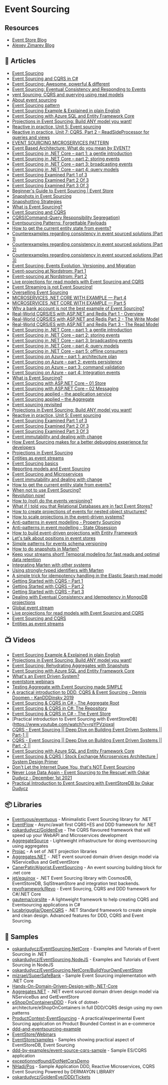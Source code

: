 # Event Sourcing

## Resources
- [Event Store Blog](https://www.eventstore.com/blog/tag/event-sourcing)
- [Alexey Zimarev Blog](https://zimarev.com//tags/event-sourcing/)
## 📕 Articles

- [Event Sourcing](https://martinfowler.com/eaaDev/EventSourcing.html) 
- [Event Sourcing and CQRS in C#](http://www.andreavallotti.tech/en/2018/01/event-sourcing-and-cqrs-in-c/)
- [Event Sourcing: Awesome, powerful & different](https://www.erikheemskerk.nl/event-sourcing-awesome-powerful-different/)
- [Event Sourcing: Eventual Consistency and Responding to Events](https://www.erikheemskerk.nl/event-sourcing-eventual-consistency-responding-to-events/)
- [vent Sourcing: CQRS and querying using read models](https://www.erikheemskerk.nl/event-sourcing-cqrs-querying-read-models/)
- [About event sourcing](https://eventuate.io/whyeventsourcing.html) 
- [Event Sourcing pattern](https://docs.microsoft.com/en-us/azure/architecture/patterns/event-sourcing) 
- [Event Sourcing Example & Explained in plain English](https://codeopinion.com/event-sourcing-example-explained-in-plain-english/?utm_source=feedly&utm_medium=rss&utm_campaign=event-sourcing-example-explained-in-plain-english) 
- [Event Sourcing with Azure SQL and Entity Framework Core](https://daniel-krzyczkowski.github.io/Event-Sourcing-With-Azure-SQL-And-Entity-Framework-Core/)
- [Projections in Event Sourcing: Build ANY model you want!](https://codeopinion.com/projections-in-event-sourcing-build-any-model-you-want)
- [Reactive in practice, Unit 5: Event sourcing](https://developer.ibm.com/tutorials/reactive-in-practice-5/)
- [Reactive in practice, Unit 7: CQRS, Part 2 – ReadSideProcessor for queries and views](https://developer.ibm.com/tutorials/reactive-in-practice-7/)
- [EVENT SOURCING MICROSERVICES PATTERN](https://akfpartners.com/growth-blog/event-sourcing-microservices-pattern)
- [Event Based Architecture: What do you mean by EVENT?](https://codeopinion.com/event-based-architecture-what-do-you-mean-by-event/)
- [Event Sourcing in .NET Core – part 1: a gentle introduction](https://www.davidguida.net/event-sourcing-in-net-core-part-1-a-gentle-introduction/)
- [Event Sourcing in .NET Core – part 2: storing events](https://www.davidguida.net/event-sourcing-in-net-core-part-2-storing-events/)
- [Event Sourcing in .NET Core – part 3: broadcasting events](https://www.davidguida.net/event-sourcing-in-net-core-part-3-broadcasting-events/)
- [Event Sourcing in .NET Core – part 4: query models](https://www.davidguida.net/event-sourcing-in-net-core-part-4-query-models/)
- [Event Sourcing Examined Part 1 of 3](https://dasith.me/2016/12/02/event-sourcing-examined-part-1-of-3)
- [Event Sourcing Examined Part 2 Of 3](https://dasith.me/2016/12/31/event-sourcing-examined-part-2-of-3/)
- [Event Sourcing Examined Part 3 Of 3](https://dasith.me/2017/08/02/event-sourcing-examined-part-3-of-3/)
- [Beginner's Guide to Event Sourcing | Event Store](https://www.eventstore.com/event-sourcing)
- [Snapshots in Event Sourcing](https://www.eventstore.com/blog/snapshots-in-event-sourcing)
- [Snapshotting Strategies](https://www.eventstore.com/blog/snapshotting-strategies)
- [What is Event Sourcing?](https://www.eventstore.com/blog/what-is-event-sourcing)
- [Event Sourcing and CQRS](https://www.eventstore.com/blog/event-sourcing-and-cqrs)
- [CQRS(Command-Query Responsibility Segregation)](https://www.eventstore.com/cqrs-pattern)
- [Eventsourcing Patterns: Forgettable Payloads](https://verraes.net/2019/05/eventsourcing-patterns-forgettable-payloads/)
- [How to get the current entity state from events?](https://event-driven.io/en/how_to_get_the_current_entity_state_in_event_sourcing/)
- [Counterexamples regarding consistency in event sourced solutions (Part 1)](https://www.eventstore.com/blog/counterexamples-regarding-consistency-in-event-sourced-solutions-part-1)
- [Counterexamples regarding consistency in event sourced solutions (Part 2)](https://www.eventstore.com/blog/counterexamples-regarding-consistency-in-event-sourced-solutions-part-2)
- [Counterexamples regarding consistency in event sourced solutions (Part 3)](https://www.eventstore.com/blog/counterexamples-regarding-consistency-in-event-sourced-solutions-part-3)
- [Event Sourcing: Events Evolution, Versioning, and Migration](https://valerii-udodov.com/posts/event-sourcing/events-versioning/)
- [Event-sourcing at Nordstrom: Part 1](https://medium.com/tech-at-nordstrom/adventures-in-event-sourced-architecture-part-1-cc21d06187c7)
- [Event-sourcing at Nordstrom: Part 2](https://medium.com/tech-at-nordstrom/event-sourcing-at-nordstrom-part-2-f64c416d1885)
- [Live projections for read models with Event Sourcing and CQRS](https://www.eventstore.com/blog/live-projections-for-read-models-with-event-sourcing-and-cqrs)
- [Event Streaming is not Event Sourcing!](https://event-driven.io/en/event_streaming_is_not_event_sourcing/)
- [Overselling Event Sourcing](https://zimarev.com/blog/event-sourcing/myth-busting/2020-07-09-overselling-event-sourcing/)
- [MICROSERVICES .NET CORE WITH EXAMPLE — Part 4](https://medium.com/@bingeek/microservices-net-core-with-example-part-4-d652e6f16796)
- [MICROSERVICES .NET CORE WITH EXAMPLE — Part 5](https://medium.com/@bingeek/microservices-net-core-with-example-part-5-f3ae18d5edee)
- [Why a bank account is not the best example of Event Sourcing?](https://event-driven.io/en/bank_account_event_sourcing/)
- [Real-World CQRS/ES with ASP.NET and Redis Part 1 - Overview](https://exceptionnotfound.net/real-world-cqrs-es-with-asp-net-and-redis-part-1-overview/)
- [Real-World CQRS/ES with ASP.NET and Redis Part 2 - The Write Model](https://exceptionnotfound.net/real-world-cqrs-es-with-asp-net-and-redis-part-2-the-write-model/)
- [Real-World CQRS/ES with ASP.NET and Redis Part 3 - The Read Model](https://exceptionnotfound.net/real-world-cqrs-es-with-asp-net-and-redis-part-3-the-read-model/)
- [Event Sourcing in .NET Core – part 1: a gentle introduction](https://www.davidguida.net/event-sourcing-in-net-core-part-1-a-gentle-introduction/)
- [Event Sourcing in .NET Core – part 2: storing events](https://www.davidguida.net/event-sourcing-in-net-core-part-2-storing-events/)
- [Event Sourcing in .NET Core – part 3: broadcasting events](https://www.davidguida.net/event-sourcing-in-net-core-part-3-broadcasting-events/)
- [Event Sourcing in .NET Core – part 4: query models](https://www.davidguida.net/event-sourcing-in-net-core-part-4-query-models/)
- [Event Sourcing in .NET Core – part 5: offline consumers](https://www.davidguida.net/event-sourcing-in-net-core-part-5-offline-consumers/)
- [Event Sourcing on Azure – part 1: architecture plan](https://www.davidguida.net/event-sourcing-on-azure-part-1-architecture-plan/)
- [Event Sourcing on Azure – part 2: events persistence](https://www.davidguida.net/event-sourcing-on-azure-part-2-events-persistence/)
- [Event Sourcing on Azure – part 3: command validation](https://www.davidguida.net/event-sourcing-on-azure-part-3-command-validation/)
- [Event Sourcing on Azure - part 4: Integration events](https://www.davidguida.net/event-sourcing-on-azure-part-4-integration-events/)
- [What is Event Sourcing?](https://www.ahmetkucukoglu.com/en/what-is-event-sourcing/)
- [Event Sourcing with ASP.NET Core – 01 Store](https://www.ahmetkucukoglu.com/en/event-sourcing-with-asp-net-core-01-store/)
- [Event Sourcing with ASP.NET Core – 02 Messaging](https://www.ahmetkucukoglu.com/en/event-sourcing-with-aspnet-core-02-messaging/)
- [Event Sourcing applied – the application service](https://lostechies.com/gabrielschenker/2015/06/13/event-sourcing-applied-the-application-service/)
- [Event Sourcing applied – the Aggregate](https://lostechies.com/gabrielschenker/2015/06/06/event-sourcing-applied-the-aggregate/)
- [Event sourcing revisited](https://lostechies.com/gabrielschenker/2015/05/26/event-sourcing-revisited/)
- [Projections in Event Sourcing: Build ANY model you want!](https://codeopinion.com/projections-in-event-sourcing-build-any-model-you-want/?utm_source=rss&utm_medium=rss&utm_campaign=projections-in-event-sourcing-build-any-model-you-want)
- [Reactive in practice, Unit 5: Event sourcing](https://developer.ibm.com/tutorials/reactive-in-practice-5/)
- [Event Sourcing Examined Part 1 of 3](https://dasith.me/2016/12/02/event-sourcing-examined-part-1-of-3/)
- [Event Sourcing Examined Part 2 Of 3](https://dasith.me/2016/12/31/event-sourcing-examined-part-2-of-3/)
- [Event Sourcing Examined Part 3 Of 3](https://dasith.me/2017/08/02/event-sourcing-examined-part-3-of-3/)
- [Event immutability and dealing with change](https://www.eventstore.com/blog/event-immutability-and-dealing-with-change)
- [How Event Sourcing makes for a better debugging experience for developers](https://www.eventstore.com/blog/how-event-sourcing-makes-for-a-better-debugging-experience-for-developers)
- [Projections in Event Sourcing](https://zimarev.com/blog/event-sourcing/projections/)
- [Entities as event streams](https://zimarev.com/blog/event-sourcing/entities-as-streams/#using-events-to-mutate-state)
- [Event Sourcing basics](https://zimarev.com/blog/event-sourcing/introduction/)
- [Reporting models and Event Sourcing](https://zimarev.com/blog/event-sourcing/changes-in-event-sourced-systems/)
- [Event Sourcing and Microservices](https://zimarev.com/blog/event-sourcing/microservices/)
- [Event immutability and dealing with change](https://www.eventstore.com/blog/event-immutability-and-dealing-with-change?utm_campaign=GWP%20-%20event%20immutability&utm_content=168948136&utm_medium=social&utm_source=linkedin&hss_channel=lcp-3011811)
- [How to get the current entity state from events?](https://event-driven.io/en/how_to_get_the_current_entity_state_in_event_sourcing/)
- [When not to use Event Sourcing?](https://event-driven.io/en/when_not_to_use_event_sourcing/)
- [Revolution now!](https://event-driven.io/en/revolution_now/)
- [How to (not) do the events versioning?](https://event-driven.io/en/how_to_do_event_versioning/)
- [What if I told you that Relational Databases are in fact Event Stores?](https://event-driven.io/en/relational_databases_are_event_stores/)
- [How to create projections of events for nested object structures?](https://event-driven.io/en/how_to_create_projections_of_events_for_nested_object_structures/)
- [How to scale projections in the event-driven systems?](https://event-driven.io/en/how_to_scale_projections_in_the_event_driven_systems/)
- [Anti-patterns in event modelling - Property Sourcing](https://event-driven.io/en/property-sourcing/)
- [Anti-patterns in event modelling - State Obsession](https://event-driven.io/en/state-obsession/)
- [How to build event-driven projections with Entity Framework](https://event-driven.io/en/how_to_do_events_projections_with_entity_framework/)
- [Let's talk about positions in event stores](https://event-driven.io/en/lets_talk_about_positions_in_event_stores/)
- [Simple patterns for events schema versioning](https://event-driven.io/en/simple_events_versioning_patterns/)
- [How to do snapshots in Marten?](https://event-driven.io/en/how_to_do_snapshots_in_Marten/)
- [Keep your streams short! Temporal modeling for fast reads and optimal data retention](https://www.eventstore.com/blog/keep-your-streams-short-temporal-modelling-for-fast-reads-and-optimal-data-retention)
- [Integrating Marten with other systems](https://event-driven.io/en/integrating_Marten/)
- [Using strongly-typed identifiers with Marten](https://event-driven.io/en/using_strongly_typed_ids_with_marten/)
- [A simple trick for idempotency handling in the Elastic Search read model](https://event-driven.io/en/simple_trick_for_idempotency_handling_in_elastic_search_readm_model/)
- [Getting Started with CQRS – Part 1](https://www.red-gate.com/simple-talk/development/dotnet-development/getting-started-with-cqrs-part-1/)
- [Getting Started with CQRS – Part 2](https://www.red-gate.com/simple-talk/development/dotnet-development/getting-started-with-cqrs-part-2/)
- [Getting Started with CQRS – Part 3](https://www.red-gate.com/simple-talk/development/dotnet-development/getting-started-with-cqrs-part-3/)
- [Dealing with Eventual Consistency and Idempotency in MongoDB projections](https://event-driven.io/en/dealing_with_eventual_consistency_and_idempotency_in_mongodb_projections/)
- [Global event stream](https://zimarev.com/blog/event-sourcing/all-stream/)
- [Live projections for read models with Event Sourcing and CQRS](https://www.eventstore.com/blog/live-projections-for-read-models-with-event-sourcing-and-cqrs)
- [Event Sourcing and CQRS](https://zimarev.com/blog/event-sourcing/cqrs/)
- [Entities as event streams](https://zimarev.com/blog/event-sourcing/entities-as-streams/)
## 📺 Videos

- [Event Sourcing Example & Explained in plain English](https://www.youtube.com/watch?v=AUj4M-st3ic)
- [Projections in Event Sourcing: Build ANY model you want!](https://www.youtube.com/watch?v=bTRjO6JK4Ws)
- [Event Sourcing: Rehydrating Aggregates with Snapshots](https://www.youtube.com/watch?v=eAIkomEid1Y)
- [Event Sourcing with Azure SQL and Entity Framework Core](https://www.youtube.com/watch?v=-BhDW3GeSqg)
- [What's an Event Driven System?](https://www.youtube.com/watch?v=rJHTK2TfZ1I)
- [eventstore webinars](https://www.eventstore.com/webinars)
- [Testing Aggregate with Event Sourcing made SIMPLE](https://www.youtube.com/watch?v=rGlNhYOqKZk)
- [A practical introduction to DDD, CQRS & Event Sourcing - Dennis Doomen - KanDDDinsky 2019](https://www.youtube.com/watch?v=r26BuahD8aM)
- [Event Sourcing & CQRS in C# - The Aggregate Root](https://www.youtube.com/watch?v=LAU2gFtPC_0)
- [Event Sourcing & CQRS in C#: The Repository](https://www.youtube.com/watch?v=ZEHgs2qy2MQ)
- [Event Sourcing & CQRS in C# - The Event Store](https://www.youtube.com/watch?v=dfzsAGUAAYQ)
- [Practical introduction to Event Sourcing with EventStoreDB](https://www.youtube.com/watch?v=rqYPVzjoxqI
- [CQRS - Event Sourcing || Deep Dive on Building Event Driven Systems || Part-1 ||](https://www.youtube.com/watch?v=3TwLEoLtpw0)
- [CQRS - Event Sourcing || Deep Dive on Building Event Driven Systems || Part -2 ||](https://www.youtube.com/watch?v=MKdHSKeMpk0)
- [Event Sourcing with Azure SQL and Entity Framework Core](https://www.youtube.com/watch?v=-BhDW3GeSqg)
- [Event Sourcing & CQRS | Stock Exchange Microservices Architecture | System Design Primer](https://www.youtube.com/watch?v=E-7TBZxmkXE)
- [Don't Let the Internet Dupe You, that's NOT Event Sourcing](https://www.youtube.com/watch?v=Y7ca1--EKsg)
- [Never Lose Data Again - Event Sourcing to the Rescue! with Oskar Dudycz - December 1st 2021](https://www.youtube.com/watch?v=fDC465jJoDk)
- [Practical Introduction to Event Sourcing with EventStoreDB by Oskar Dudycz](https://www.youtube.com/watch?v=ArcypYS5XBQ)
## 📦 Libraries
- [Eventuous/eventuous](https://github.com/Eventuous/eventuous) - Minimalistic Event Sourcing library for .NET
- [EventFlow](https://github.com/eventflow/EventFlow) - Async/await first CQRS+ES and DDD framework for .NET
- [oskardudycz/GoldenEye](https://github.com/oskardudycz/GoldenEye) - The CQRS flavoured framework that will speed up your WebAPI and Microservices development
- [AggregateSource](https://github.com/yreynhout/AggregateSource) - Lightweight infrastructure for doing eventsourcing using aggregates
- [Projac](https://github.com/BitTacklr/Projac) - A set of .NET projection libraries
- [Aggregates.NET](https://github.com/charlessolar/Aggregates.NET) - .NET event sourced domain driven design model via NServiceBus and GetEventStore
- [CanerPatir/Algorist.EventSourcing](https://github.com/CanerPatir/Algorist.EventSourcing) - An event sourcing building block for .net core
- [jet/equinox](https://github.com/jet/equinox) - .NET Event Sourcing library with CosmosDB, EventStoreDB, SqlStreamStore and integration test backends.
- [revoframework/Revo](https://github.com/revoframework/Revo) - Event Sourcing, CQRS and DDD framework for C#/.NET Core
- [gautema/cqrslite](https://github.com/gautema/cqrslite) - A lightweight framework to help creating CQRS and Eventsourcing applications in C#
- [lucabriguglia/OpenCQRS](https://github.com/lucabriguglia/OpenCQRS) - .NET Standard framework to create simple and clean design. Advanced features for DDD, CQRS and Event Sourcing.
## 🚀 Samples

- [oskardudycz/EventSourcing.NetCore](https://github.com/oskardudycz/EventSourcing.NetCore) - Examples and Tutorials of Event Sourcing in .NET
- [oskardudycz/EventSourcing.NodeJS](https://github.com/oskardudycz/EventSourcing.NodeJS) - Examples and Tutorials of Event Sourcing in NodeJS
- [oskardudycz/EventSourcing.NetCore/BuildYourOwnEventStore](https://github.com/oskardudycz/EventSourcing.NetCore/tree/3c9782d760df75ee9d75f63955b82d76aba0bd2b/Workshops/BuildYourOwnEventStore)
- [mizrael/SuperSafeBank](https://github.com/mizrael/SuperSafeBank) - Sample Event Sourcing implementation with .NET Core
- [Hands-On-Domain-Driven-Design-with-.NET-Core](https://github.com/PacktPublishing/Hands-On-Domain-Driven-Design-with-.NET-Core) 
- [Aggregates.NET](https://github.com/charlessolar/Aggregates.NET) - .NET event sourced domain driven design model via NServiceBus and GetEventStore
- [eShopOnContainersDDD](https://github.com/charlessolar/eShopOnContainersDDD) - Fork of dotnet-architecture/eShopOnContainers in full DDD/CQRS design using my own patterns
- [ProductContext-EventSourcing](https://github.com/osoykan/ProductContext-EventSourcing) - A practical/experimental Event Sourcing application on Product Bounded Context in an e-commerce
- [ddd-and-eventsourcing-example](https://github.com/eraydin/ddd-and-eventsourcing-example)
- [EventStore/Webinars](https://github.com/EventStore/Webinars)
- [EventStore/samples](https://github.com/EventStore/samples) - Samples showing practical aspect of EventStoreDB, Event Sourcing
- [ddd-by-examples/event-source-cqrs-sample](https://github.com/ddd-by-examples/event-source-cqrs-sample) - Sample ES/CQRS application
- [exceptionnotfound/DotNetCqrsDemo](https://github.com/exceptionnotfound/DotNetCqrsDemo)
- [NHadi/Pos](https://github.com/NHadi/Pos) - Sample Application DDD, Reactive Microservices, CQRS Event Sourcing Powered by DERMAYON LIBRARY
- [oskardudycz/GoldenEye/DDD/Tickets](https://github.com/oskardudycz/GoldenEye/tree/35544a10bc0214cce73ec098c7f1dd3a949969a7/samples/DDD/Tickets)

